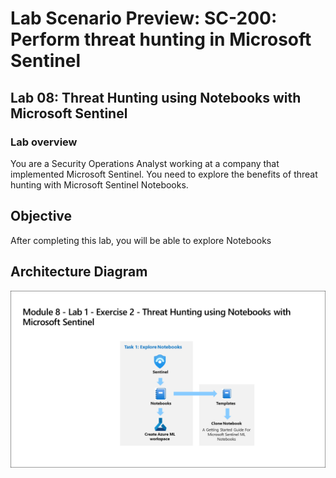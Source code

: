# Lab Scenario Preview: SC-200: Perform threat hunting in Microsoft Sentinel
## Lab 08: Threat Hunting using Notebooks with Microsoft Sentinel
### Lab overview

You are a Security Operations Analyst working at a company that implemented Microsoft Sentinel. You need to explore the benefits of threat hunting with Microsoft Sentinel Notebooks.

## Objective
  
After completing this lab, you will be able to explore Notebooks

## Architecture Diagram

 ![](media/SC200-Lab_Diagrams_Mod8_L1_Ex2.png)










